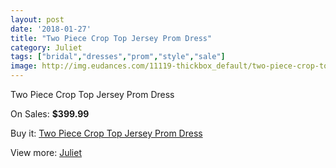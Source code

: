 ```yaml
---
layout: post
date: '2018-01-27'
title: "Two Piece Crop Top Jersey Prom Dress"
category: Juliet
tags: ["bridal","dresses","prom","style","sale"]
image: http://img.eudances.com/11119-thickbox_default/two-piece-crop-top-jersey-prom-dress.jpg
---
```

Two Piece Crop Top Jersey Prom Dress

On Sales: **$399.99**
<a href="https://www.eudances.com/en/juliet/3544-two-piece-crop-top-jersey-prom-dress.html"><amp-img layout="responsive" width="600" height="600" src="//img.eudances.com/11119-thickbox_default/two-piece-crop-top-jersey-prom-dress.jpg" alt="Two Piece Crop Top Jersey Prom Dress 0" /></a>
<a href="https://www.eudances.com/en/juliet/3544-two-piece-crop-top-jersey-prom-dress.html"><amp-img layout="responsive" width="600" height="600" src="//img.eudances.com/11122-thickbox_default/two-piece-crop-top-jersey-prom-dress.jpg" alt="Two Piece Crop Top Jersey Prom Dress 1" /></a>
<a href="https://www.eudances.com/en/juliet/3544-two-piece-crop-top-jersey-prom-dress.html"><amp-img layout="responsive" width="600" height="600" src="//img.eudances.com/11121-thickbox_default/two-piece-crop-top-jersey-prom-dress.jpg" alt="Two Piece Crop Top Jersey Prom Dress 2" /></a>
<a href="https://www.eudances.com/en/juliet/3544-two-piece-crop-top-jersey-prom-dress.html"><amp-img layout="responsive" width="600" height="600" src="//img.eudances.com/11120-thickbox_default/two-piece-crop-top-jersey-prom-dress.jpg" alt="Two Piece Crop Top Jersey Prom Dress 3" /></a>

Buy it: [Two Piece Crop Top Jersey Prom Dress](https://www.eudances.com/en/juliet/3544-two-piece-crop-top-jersey-prom-dress.html "Two Piece Crop Top Jersey Prom Dress")

View more: [Juliet](https://www.eudances.com/en/71-Juliet "Juliet")